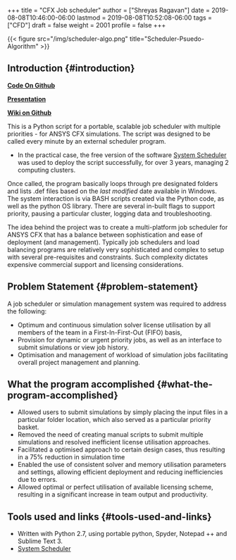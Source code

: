 +++
title = "CFX Job scheduler"
author = ["Shreyas Ragavan"]
date = 2019-08-08T10:46:00-06:00
lastmod = 2019-08-08T10:52:08-06:00
tags = ["CFD"]
draft = false
weight = 2001
profile = false
+++

{{< figure src="/img/scheduler-algo.png" title="Scheduler-Psuedo-Algorithm" >}}


## Introduction {#introduction}

**[Code On Github](https://github.com/shrysr/jobscheduler)**

**[Presentation](https://shrysr.github.io/jobscheduler/index.html)**

**[Wiki on Github](https://github.com/shrysr/jobscheduler/wiki)**

This is a Python script for a portable, scalable job scheduler with
multiple priorities - for ANSYS CFX simulations. The script was designed
to be called every minute by an external scheduler program.

-   In the practical case, the free version of the software [System
    Scheduler](https://www.splinterware.com/products/scheduler.html) was used to deploy the script successfully, for over 3
    years, managing 2 computing clusters.

Once called, the program basically loops through pre designated folders
and lists .def files based on the _last modified_ date available in
Windows. The system interaction is via BASH scripts created via the
Python code, as well as the python OS library. There are several
in-built flags to support priority, pausing a particular cluster,
logging data and troubleshooting.

The idea behind the project was to create a multi-platform job scheduler
for ANSYS CFX that has a balance between sophistication and ease of
deployment (and management). Typically job schedulers and load balancing
programs are relatively very sophisticated and complex to setup with
several pre-requisites and constraints. Such complexity dictates
expensive commercial support and licensing considerations.


## Problem Statement {#problem-statement}

A job scheduler or simulation management system was required to address
the following:

-   Optimum and continuous simulation solver license utilisation by all
    members of the team in a First-In-First-Out (FIFO) basis,
-   Provision for dynamic or urgent priority jobs, as well as an interface
    to submit simulations or view job history.
-   Optimisation and management of workload of simulation jobs
    facilitating overall project management and planning.


## What the program accomplished {#what-the-program-accomplished}

-   Allowed users to submit simulations by simply placing the input files
    in a particular folder location, which also served as a particular
    priority basket.
-   Removed the need of creating manual scripts to submit multiple
    simulations and resolved inefficient license utilisation approaches.
-   Facilitated a optimised approach to certain design cases, thus
    resulting in a 75% reduction in simulation time
-   Enabled the use of consistent solver and memory utilisation parameters
    and settings, allowing efficient deployment and reducing
    inefficiencies due to errors.
-   Allowed optimal or perfect utilisation of available licensing scheme,
    resulting in a significant increase in team output and productivity.


## Tools used and links {#tools-used-and-links}

-   Written with Python 2.7, using portable python, Spyder, Notepad ++ and
    Sublime Text 3.
-   [System Scheduler](https://www.splinterware.com/products/scheduler.html)
